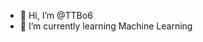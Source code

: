 - 👋 Hi, I’m @TTBo6
- 🌱 I’m currently learning Machine Learning
<!---
TTBo6/TTBo6 is a ✨ special ✨ repository because its `README.md` (this file) appears on your GitHub profile.
You can click the Preview link to take a look at your changes.
--->
